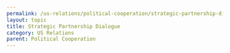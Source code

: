 ```yaml
---
permalink: /us-relations/political-cooperation/strategic-partnership-dialogue
layout: topic
title: Strategic Partnership Dialogue
category: US Relations
parent: Political Cooperation
---
```

